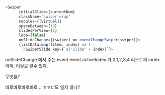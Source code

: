 ```js
<Swiper
      initialSlide={currentNum}
      className="swiper-wrap"
      modules={[Virtual]}
      spaceBetween={10}
      slidesPerView={1}
      loop={false}
      onSlideChange={(swiper) => eventChangeSwiper(swiper)}>
      {listData.map((item, index) => (
        <SwiperSlide key={`${'Slide' + index}`}>
```

onSlideChange 에서 주는 event
event.activeIndex 가 0,1,2,3,4
리스트의 index 이며,
이걸로 알수 있다.

무엇을?

바로바로바로바로 .. ㅎㅎ너도 일지 않니?

